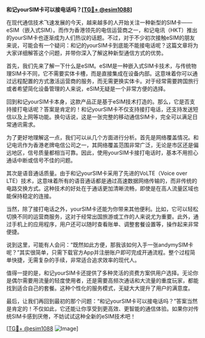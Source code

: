 **和记yourSIM卡可以接电话吗？[[TG💪+ @esim1088](https://t.me/s/esim1088)]**

在现代通信技术飞速发展的今天，越来越多的人开始关注一种新型的SIM卡——eSIM（嵌入式SIM）。而作为香港领先的电信运营商之一，和记电讯（HKT）推出的yourSIM卡也逐渐成为人们热议的话题。不过，对于不少初次接触eSIM的朋友来说，可能会有一个疑问：和记的yourSIM卡到底能不能接电话呢？这篇文章将为大家详细解答这个问题，并带你深入了解这种新型通信方式的优势。

首先，我们先来了解一下什么是eSIM。eSIM是一种嵌入式SIM卡技术，与传统物理SIM卡不同，它不需要实体卡槽，而是直接集成在设备内部。这意味着你可以通过远程配置的方式激活运营商的服务，而无需更换实体卡。对于经常需要跨国旅行或者希望简化设备管理的人来说，eSIM无疑是一个非常方便的选择。

回到和记yourSIM卡本身，这款产品正是基于eSIM技术打造的。那么，它是否支持接打电话呢？答案是肯定的！和记yourSIM卡不仅支持接打电话，还支持发送短信以及上网等功能。换句话说，这是一张完整的移动通信SIM卡，完全可以满足日常通讯需求。

为了更好地理解这一点，我们可以从几个方面进行分析。首先是网络覆盖情况。和记电讯作为香港老牌电信公司之一，其网络覆盖范围非常广泛，无论是市区还是偏远地区，信号质量都相当可靠。因此，使用yourSIM卡接打电话时，基本不用担心通话中断或信号不佳的问题。

其次是语音通话质量。由于和记yourSIM卡采用了先进的VoLTE（Voice over LTE）技术，这意味着所有的语音通话都是通过高速数据网络传输的，而非传统的电路交换方式。这种技术的好处在于通话更加清晰流畅，即使是在高人流量区域也能保持稳定的连接。

当然，除了接打电话之外，yourSIM卡还能为你带来其他便利。比如，它可以轻松切换不同的运营商服务，这对于经常出国旅游或工作的人来说尤为重要。此外，通过手机上的应用程序，用户还可以随时查看账单、调整套餐设置等，操作起来非常便捷。

说到这里，可能有人会问：“既然如此方便，那我该如何入手一张andymySIM卡呢？”其实很简单，只需下载官方App并注册账户即可完成开通流程。整个过程简单快捷，无需复杂的手续，非常适合追求效率的现代人。

值得一提的是，和记yourSIM卡还提供了多种灵活的资费方案供用户选择。无论你是偶尔需要用流量的轻度使用者，还是需要高频次通话和大流量的重度玩家，都能找到适合自己的套餐。这种个性化的服务模式，无疑大大提升了用户的满意度。

最后，让我们再回到最初的那个问题：“和记yourSIM卡可以接电话吗？”答案当然是肯定的！不仅如此，它还能让你享受到更高效、更智能的通信体验。如果你对传统SIM卡感到厌倦，不妨试试这种全新的eSIM技术吧！

[[TG💪+ @esim1088](https://t.me/s/esim1088) ![Image](https://i.postimg.cc/4NQfJmqS/Snipaste-2025-05-13-00-14-12.png)]